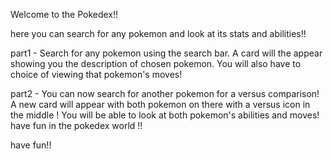 

Welcome to the Pokedex!!

here you can search for any pokemon and look at its stats and abilities!!

part1 - Search for any pokemon using the search bar.  A card will the appear showing you the description of chosen pokemon.
You will also have to choice of viewing that pokemon's moves!

part2 - You can now search for another pokemon for a versus comparison!  A new card will appear with both pokemon on there with a versus icon in the middle !
You will be able to look at both pokemon's abilities and moves!
have fun in the pokedex world !!

have fun!!